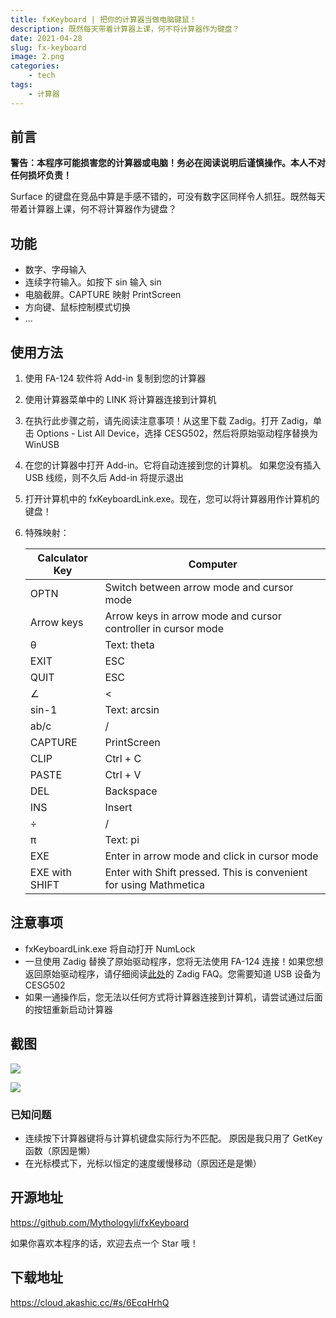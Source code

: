 ```yaml
---
title: fxKeyboard | 把你的计算器当做电脑键鼠！
description: 既然每天带着计算器上课，何不将计算器作为键盘？
date: 2021-04-28
slug: fx-keyboard
image: 2.png
categories:
    - tech
tags:
    - 计算器
---
```


## 前言

**警告：本程序可能损害您的计算器或电脑！务必在阅读说明后谨慎操作。本人不对任何损坏负责！**

Surface 的键盘在竞品中算是手感不错的，可没有数字区同样令人抓狂。既然每天带着计算器上课，何不将计算器作为键盘？

## 功能

+ 数字、字母输入
+ 连续字符输入。如按下 sin 输入 sin
+ 电脑截屏。CAPTURE 映射 PrintScreen
+ 方向键、鼠标控制模式切换
+ ...

## 使用方法

1. 使用 FA-124 软件将 Add-in 复制到您的计算器
2. 使用计算器菜单中的 LINK 将计算器连接到计算机
3. 在执行此步骤之前，请先阅读注意事项！从这里下载 Zadig。打开 Zadig，单击 Options - List All Device，选择 CESG502，然后将原始驱动程序替换为 WinUSB
4. 在您的计算器中打开 Add-in。它将自动连接到您的计算机。 如果您没有插入 USB 线缆，则不久后 Add-in 将提示退出
5. 打开计算机中的 fxKeyboardLink.exe。现在，您可以将计算器用作计算机的键盘！
6. 特殊映射：

    | Calculator Key | Computer |
    | ---- | ---- |
    | OPTN | Switch between arrow mode and cursor mode |
    | Arrow keys | Arrow keys in arrow mode and cursor controller in cursor mode |
    | θ | Text: theta |
    | EXIT | ESC |
    | QUIT | ESC |
    | ∠ | < |
    | sin-1 | Text: arcsin |
    | ab/c | / |
    | CAPTURE | PrintScreen |
    | CLIP | Ctrl + C |
    | PASTE | Ctrl + V |
    | DEL | Backspace |
    | INS | Insert |
    | ÷ | / |
    | π | Text: pi |
    | EXE | Enter in arrow mode and click in cursor mode |
    | EXE with SHIFT | Enter with Shift pressed. This is convenient for using Mathmetica |

## 注意事项

+ fxKeyboardLink.exe 将自动打开 NumLock
+ 一旦使用 Zadig 替换了原始驱动程序，您将无法使用 FA-124 连接！如果您想返回原始驱动程序，请仔细阅读[此处](https://github.com/pbatard/libwdi/wiki/FAQ#Help_Zadig_replaced_the_driver_for_the_wrong_device_How_do_I_restore_it)的 Zadig FAQ。您需要知道 USB 设备为 CESG502
+ 如果一通操作后，您无法以任何方式将计算器连接到计算机，请尝试通过后面的按钮重新启动计算器

## 截图
![](https://download.akashic.cc/fxkeyboard/1.png)

![](https://download.akashic.cc/fxkeyboard/2.png)

### 已知问题

+ 连续按下计算器键将与计算机键盘实际行为不匹配。 原因是我只用了 GetKey 函数（原因是懒）
+ 在光标模式下，光标以恒定的速度缓慢移动（原因还是是懒）

## 开源地址

https://github.com/Mythologyli/fxKeyboard

如果你喜欢本程序的话，欢迎去点一个 Star 哦！

## 下载地址

https://cloud.akashic.cc/#s/6EcqHrhQ